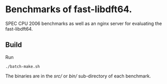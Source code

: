 # Benchmarks of fast-libdft64.

SPEC CPU 2006 benchmarks as well as an nginx server for evaluating the fast-libdft64.

## Build

Run

```
./batch-make.sh
```

The binaries are in the *src/* or *bin/* sub-directory of each benchmark.


